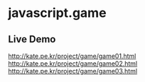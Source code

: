 # javascript.game

## Live Demo

<http://kate.pe.kr/project/game/game01.html>
<http://kate.pe.kr/project/game/game02.html>
<http://kate.pe.kr/project/game/game03.html>
